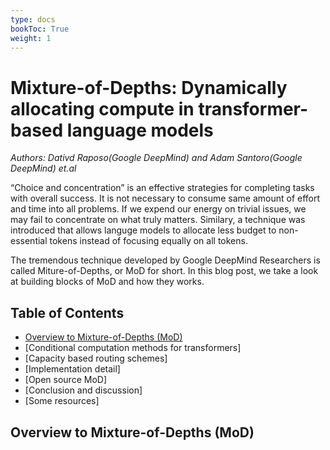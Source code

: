 ```yaml
---
type: docs
bookToc: True
weight: 1
---
```


# **Mixture-of-Depths: Dynamically allocating compute in transformer-based language models**
*Authors: Dativd Raposo(Google DeepMind) and Adam Santoro(Google DeepMind) et.al*

“Choice and concentration” is an effective strategies for completing tasks with overall success. It is not necessary to consume same amount of effort and time into all problems. If we expend our energy on trivial issues, we may fail to concentrate on what truly matters. Similary, a technique was introduced that allows languge models to allocate less budget to non-essential tokens instead of focusing equally on all tokens.

The tremendous technique developed by Google DeepMind Researchers is called Miture-of-Depths, or MoD for short. In this blog post, we take a look at building blocks of MoD and how they works.

## Table of Contents

- [Overview to Mixture-of-Depths (MoD)](Overview-to-Mixture/-of/-Depths-(MoD))
- [Conditional computation methods for transformers]
- [Capacity based routing schemes]
- [Implementation detail]
- [Open source MoD]
- [Conclusion and discussion]
- [Some resources]

## Overview to Mixture-of-Depths (MoD)
